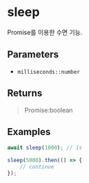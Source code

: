 # sleep <Lang dart js />

Promise를 이용한 수면 기능.

## Parameters

- `milliseconds::number`

## Returns

> Promise:boolean

## Examples

```javascript
await sleep(1000); // 1s

sleep(5000).then(() => {
	// continue
});
```
